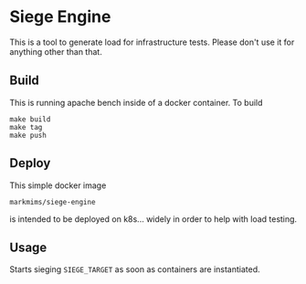 
# Siege Engine

This is a tool to generate load for infrastructure tests. Please don't use it
for anything other than that.


## Build

This is running apache bench inside of a docker container.
To build

    make build
    make tag
    make push


## Deploy

This simple docker image

    markmims/siege-engine

is intended to be deployed on k8s... widely in order to help with load testing.


## Usage

Starts sieging `SIEGE_TARGET` as soon as containers are instantiated.
